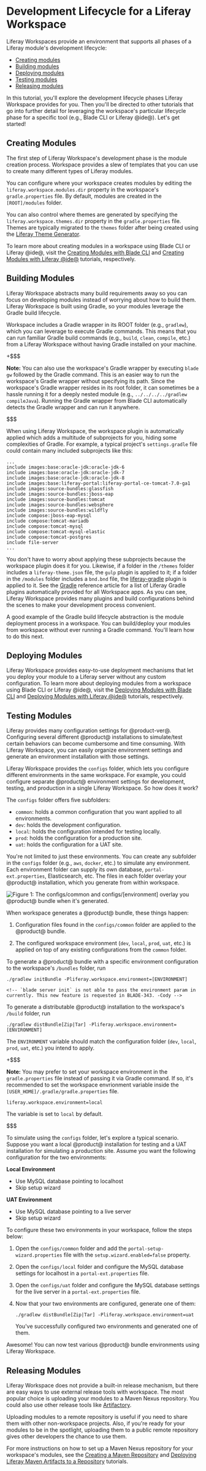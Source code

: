 # Development Lifecycle for a Liferay Workspace [](id=development-lifecycle-for-a-liferay-workspace)

Liferay Workspaces provide an environment that supports all phases of a Liferay
module's development lifecycle:

- [Creating modules](#creating-modules)
- [Building modules](#building-modules)
- [Deploying modules](#deploying-modules)
- [Testing modules](#testing-modules)
- [Releasing modules](#releasing-modules)

In this tutorial, you'll explore the development lifecycle phases Liferay
Workspace provides for you. Then you'll be directed to other tutorials that go
into further detail for leveraging the workspace's particular lifecycle phase
for a specific tool (e.g., Blade CLI or Liferay @ide@). Let's get started!

## Creating Modules [](id=creating-modules)

The first step of Liferay Workspace's development phase is the module creation
process. Workspace provides a slew of templates that you can use to create many
different types of Liferay modules.

You can configure where your workspace creates modules by editing the
`liferay.workspace.modules.dir` property in the workspace's `gradle.properties`
file. By default, modules are created in the `[ROOT]/modules` folder.

You can also control where themes are generated by specifying the
`liferay.workspace.themes.dir` property in the `gradle.properties` file. Themes
are typically migrated to the `themes` folder after being created using the
[Liferay Theme Generator](/develop/tutorials/-/knowledge_base/7-0/themes-generator).

To learn more about creating modules in a workspace using Blade CLI or Liferay
@ide@, visit the
[Creating Modules with Blade CLI](/develop/tutorials/-/knowledge_base/7-0/creating-modules-with-blade-cli)
and
[Creating Modules with Liferay @ide@](/develop/tutorials/-/knowledge_base/7-0/creating-modules-with-liferay-ide)
tutorials, respectively.

## Building Modules [](id=building-modules)

Liferay Workspace abstracts many build requirements away so you can focus on
developing modules instead of worrying about how to build them. Liferay
Workspace is built using Gradle, so your modules leverage the Gradle build
lifecycle.

Workspace includes a Gradle wrapper in its ROOT folder (e.g., `gradlew`), which
you can leverage to execute Gradle commands. This means that you can run
familiar Gradle build commands (e.g., `build`, `clean`, `compile`, etc.) from a
Liferay Workspace without having Gradle installed on your machine.

+$$$

**Note:** You can also use the workspace's Gradle wrapper by executing `blade
gw` followed by the Gradle command. This is an easier way to run the workspace's
Gradle wrapper without specifying its path. Since the workspace's Gradle wrapper
resides in its root folder, it can sometimes be a hassle running it for a deeply
nested module (e.g., `../../../../gradlew compileJava`). Running the Gradle
wrapper from Blade CLI automatically detects the Gradle wrapper and can run it
anywhere.

$$$

When using Liferay Workspace, the workspace plugin is automatically applied
which adds a multitude of subprojects for you, hiding some complexities of
Gradle. For example, a typical project's `settings.gradle` file could contain
many included subprojects like this:

    ...
    include images:base:oracle-jdk:oracle-jdk-6
    include images:base:oracle-jdk:oracle-jdk-7
    include images:base:oracle-jdk:oracle-jdk-8
    include images:base:liferay-portal:liferay-portal-ce-tomcat-7.0-ga1
    include images:source-bundles:glassfish
    include images:source-bundles:jboss-eap
    include images:source-bundles:tomcat
    include images:source-bundles:websphere
    include images:source-bundles:wildfly
    include compose:jboss-eap-mysql
    include compose:tomcat-mariadb
    include compose:tomcat-mysql
    include compose:tomcat-mysql-elastic
    include compose:tomcat-postgres
    include file-server
    ...

You don't have to worry about applying these subprojects because the workspace
plugin does it for you. Likewise, if a folder in the `/themes` folder includes a
`liferay-theme.json` file, the `gulp` plugin is applied to it; if a folder in
the `/modules` folder includes a `bnd.bnd` file, the
[liferay-gradle](/develop/tutorials/-/knowledge_base/7-0/liferay-sample-modules)
plugin is applied to it. See the
[Gradle](/develop/reference/-/knowledge_base/7-0/gradle) reference article for a
list of Liferay Gradle plugins automatically provided for all Workspace
apps. As you can see, Liferay Workspace provides many plugins and build
configurations behind the scenes to make your development process convenient.

A good example of the Gradle build lifecycle abstraction is the module
deployment process in a workspace. You can build/deploy your modules from
workspace without ever running a Gradle command. You'll learn how to do this
next.

## Deploying Modules [](id=deploying-modules)

Liferay Workspace provides easy-to-use deployment mechanisms that let you deploy
your module to a Liferay server without any custom configuration. To learn more
about deploying modules from a workspace using Blade CLI or Liferay @ide@, visit
the
[Deploying Modules with Blade CLI](/develop/tutorials/-/knowledge_base/7-0/deploying-modules-with-blade-cli)
and
[Deploying Modules with Liferay @ide@](/develop/tutorials/-/knowledge_base/7-0/deploying-modules-with-liferay-ide)
tutorials, respectively.

## Testing Modules [](id=testing-modules)

Liferay provides many configuration settings for @product-ver@. Configuring
several different @product@ installations to simulate/test certain behaviors can
become cumbersome and time consuming. With Liferay Workspace, you can easily
organize environment settings and generate an environment installation with
those settings.

Liferay Workspace provides the `configs` folder, which lets you configure
different environments in the same workspace. For example, you could configure
separate @product@ environment settings for development, testing, and production
in a single Liferay Workspace. So how does it work?

The `configs` folder offers five subfolders:

- `common`: holds a common configuration that you want applied to all
  environments.
- `dev`: holds the development configuration.
- `local`: holds the configuration intended for testing locally.
- `prod`: holds the configuration for a production site.
- `uat`: holds the configuration for a UAT site.

You're not limited to just these environments. You can create any subfolder in
the `configs` folder (e.g., `aws`, `docker`, etc.) to simulate any environment.
Each environment folder can supply its own database, `portal-ext.properties`,
Elasticsearch, etc. The files in each folder overlay your @product@
installation, which you generate from within workspace.

![Figure 1: The `configs/common` and `configs/[environment]` overlay you @product@ bundle when it's generated.](../../../images/workspace-configs.png)

When workspace generates a @product@ bundle, these things happen:

1.  Configuration files found in the `configs/common` folder are applied to the
    @product@ bundle.

2.  The configured workspace environment (`dev`, `local`, `prod`, `uat`, etc.)
    is applied on top of any existing configurations from the `common` folder.

To generate a @product@ bundle with a specific environment configuration to the
workspace's `/bundles` folder, run

    ./gradlew initBundle -Pliferay.workspace.environment=[ENVIRONMENT]

    <!-- `blade server init` is not able to pass the environment param in
    currently. This new feature is requested in BLADE-343. -Cody -->

To generate a distributable @product@ installation to the workspace's `/build`
folder, run

    ./gradlew distBundle[Zip|Tar] -Pliferay.workspace.environment=[ENVIRONMENT]

The `ENVIRONMENT` variable should match the configuration folder (`dev`,
`local`, `prod`, `uat`, etc.) you intend to apply.

+$$$

**Note:** You may prefer to set your workspace environment in the
`gradle.properties` file instead of passing it via Gradle command. If so, it's
recommended to set the workspace envrionment variable inside the
`[USER_HOME]/.gradle/gradle.properties` file.

    liferay.workspace.environment=local

The variable is set to `local` by default.

$$$

To simulate using the `configs` folder, let's explore a typical scenario.
Suppose you want a local @product@ installation for testing and a UAT
installation for simulating a production site. Assume you want the following
configuration for the two environments:

**Local Environment**

- Use MySQL database pointing to localhost
- Skip setup wizard

**UAT Environment**

- Use MySQL database pointing to a live server
- Skip setup wizard

To configure these two environments in your workspace, follow the steps below:

1.  Open the `configs/common` folder and add the
    `portal-setup-wizard.properties` file with the `setup.wizard.enabled=false`
    property.
2.  Open the `configs/local` folder and configure the MySQL database settings
    for localhost in a `portal-ext.properties` file.
3.  Open the `configs/uat` folder and configure the MySQL database settings for
    the live server in a `portal-ext.properties` file.

4.  Now that your two environments are configured, generate one of them:

        ./gradlew distBundle[Zip|Tar] -Pliferay.workspace.environment=uat

    You've successfully configured two environments and generated one of them.

Awesome! You can now test various @product@ bundle environments using Liferay
Workspace.

## Releasing Modules [](id=releasing-modules)

Liferay Workspace does not provide a built-in release mechanism, but there are
easy ways to use external release tools with workspace. The most popular choice
is uploading your modules to a Maven Nexus repository. You could also use other
release tools like [Artifactory](https://www.jfrog.com/artifactory/).

Uploading modules to a remote repository is useful if you need to share them
with other non-workspace projects. Also, if you're ready for your modules to be
in the spotlight, uploading them to a public remote repository gives other
developers the chance to use them.

For more instructions on how to set up a Maven Nexus repository for your
workspace's modules, see the
[Creating a Maven Repository](/develop/tutorials/-/knowledge_base/7-0/creating-a-maven-repository)
and
[Deploying Liferay Maven Artifacts to a Repository](/develop/tutorials/-/knowledge_base/7-0/deploying-liferay-maven-artifacts-to-a-repository)
tutorials.
